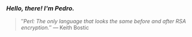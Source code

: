 ### *Hello, there! I'm Pedro.*
> ″*Perl: The only language that looks the same before and after RSA encryption.*″
 — Keith Bostic

